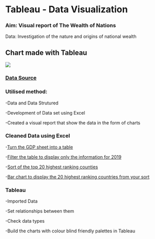 # Tableau - Data Visualization

### Aim: Visual report of The Wealth of Nations

Data: Investigation of the nature and origins of national wealth

## Chart made with Tableau

![](https://github.com/GustavoBraido/Tableau-DataVisualisation/blob/main/TableauDashboard.png?raw=true)

### [Data Source](https://justit831.sharepoint.com/:x:/s/DataAnalyticsProgramme-NewStandards/EVK1dsCfWvZMpvJzG9QaQk8B1nxx7hYR0KtGfbzJauf94g?e=CR1LFE)

### Utilised method:

-Data and Data Strutured

-Development of Data set using Excel

-Created a visual report that show the data in the form of charts

### Cleaned Data using **Excel**

-[Turn the GDP sheet into a table](https://1drv.ms/x/s!AqxELen_d2qhj3l4fkeuaLix4qcX)

-[Filter the table to display only the information for 2019](https://1drv.ms/x/s!AqxELen_d2qhj3l4fkeuaLix4qcX)

-[Sort of the top 20 highest ranking counties](https://1drv.ms/x/s!AqxELen_d2qhj3l4fkeuaLix4qcX)

-[Bar chart to display the 20 highest ranking countries from your sort](https://1drv.ms/x/s!AqxELen_d2qhj3b3PzGY7AgVtNDt)

### Tableau

-Imported Data

-Set relationships between them

-Check data types

-Build the charts with colour blind friendly palettes in Tableau





